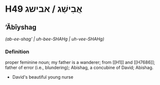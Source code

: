 # H49 אֲבִישַׁג / אבישג

## ʼĂbîyshag

_(ab-ee-shag' | uh-bee-SHAHɡ | uh-vee-SHAHɡ)_

### Definition

proper feminine noun; my father is a wanderer; from [[H1]] and [[H7686]]; father of error (i.e., blundering); Abishag, a concubine of David; Abishag.

- David's beautiful young nurse
